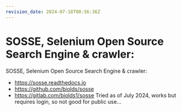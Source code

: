 ```yaml
---
revision_date: 2024-07-18T08:56:36Z
---
```

# SOSSE, Selenium Open Source Search Engine & crawler:
SOSSE, Selenium Open Source Search Engine & crawler:
* https://sosse.readthedocs.io
* https://github.com/biolds/sosse
* https://gitlab.com/biolds1/sosse
Tried as of July 2024, works but requires login, so not good for public use...